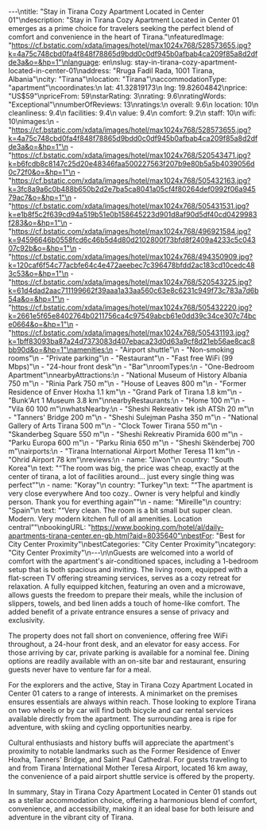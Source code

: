 ---\ntitle: "Stay in Tirana Cozy Apartment Located in Center 01"\ndescription: "Stay in Tirana Cozy Apartment Located in Center 01 emerges as a prime choice for travelers seeking the perfect blend of comfort and convenience in the heart of Tirana."\nfeaturedImage: "https://cf.bstatic.com/xdata/images/hotel/max1024x768/528573655.jpg?k=4a75c748cbd0fa4f848f78865d9bdd0c0df945b0afbab4ca209f85a8d2dfde3a&o=&hp=1"\nlanguage: en\nslug: stay-in-tirana-cozy-apartment-located-in-center-01\naddress: "Rruga Fadil Rada, 1001 Tirana, Albania"\ncity: "Tirana"\nlocation: "Tirana"\naccommodationType: "apartment"\ncoordinates:\n  lat: 41.32819173\n  lng: 19.82604842\nprice: "US$59"\npriceFrom: 59\nstarRating: 3\nrating: 9.6\nratingWords: "Exceptional"\nnumberOfReviews: 13\nratings:\n  overall: 9.6\n  location: 10\n  cleanliness: 9.4\n  facilities: 9.4\n  value: 9.4\n  comfort: 9.2\n  staff: 10\n  wifi: 10\nimages:\n  - "https://cf.bstatic.com/xdata/images/hotel/max1024x768/528573655.jpg?k=4a75c748cbd0fa4f848f78865d9bdd0c0df945b0afbab4ca209f85a8d2dfde3a&o=&hp=1"\n  - "https://cf.bstatic.com/xdata/images/hotel/max1024x768/520543471.jpg?k=b6fcdb8c8147c25d20e48346faa500227563f207b9e80b5a5b4039056d0c72f0&o=&hp=1"\n  - "https://cf.bstatic.com/xdata/images/hotel/max1024x768/505432163.jpg?k=3fc8a9a6c0b488b650b2d2e7ba5ca8041a05cf4f80264def0992f06a94579ac7&o=&hp=1"\n  - "https://cf.bstatic.com/xdata/images/hotel/max1024x768/505431531.jpg?k=e1b8f5c2f639cd94a519b51e0b158645223d901d8af90d5df40cd0429983f283&o=&hp=1"\n  - "https://cf.bstatic.com/xdata/images/hotel/max1024x768/496921584.jpg?k=94596646b0558fcd6c46b5d4d80d2102800f73bfd8f2409a4233c5c04307c92b&o=&hp=1"\n  - "https://cf.bstatic.com/xdata/images/hotel/max1024x768/494350909.jpg?k=120caf6f54c77acbfe64c4e472aeebec7c396478bfdd2ac183cd10cedc483c53&o=&hp=1"\n  - "https://cf.bstatic.com/xdata/images/hotel/max1024x768/520543225.jpg?k=61d4dad2aac711199662f39aaa1a33aa560c63e8c6231c949f73c783a7d6b54a&o=&hp=1"\n  - "https://cf.bstatic.com/xdata/images/hotel/max1024x768/505432220.jpg?k=2661e5f65e8402764b0211756ca4c97549abcb61e0dd39c34ce307c74bce0664&o=&hp=1"\n  - "https://cf.bstatic.com/xdata/images/hotel/max1024x768/505431193.jpg?k=1bff83093ba87a24d7373083d407ebaca23d0d63a9cf8d21eb56ae8cac8bb90d&o=&hp=1"\namenities:\n  - "Airport shuttle"\n  - "Non-smoking rooms"\n  - "Private parking"\n  - "Restaurant"\n  - "Fast free WiFi (99 Mbps)"\n  - "24-hour front desk"\n  - "Bar"\nroomTypes:\n  - "One-Bedroom Apartment"\nnearbyAttractions:\n  - "National Museum of History Albania 750 m"\n  - "Rinia Park 750 m"\n  - "House of Leaves 800 m"\n  - "Former Residence of Enver Hoxha 1.1 km"\n  - "Grand Park of Tirana 1.8 km"\n  - "Bunk'Art 1 Museum 3.8 km"\nnearbyRestaurants:\n  - "Home 100 m"\n  - "Vila 60 100 m"\nwhatsNearby:\n  - "Sheshi Rekreativ tek ish ATSh 20 m"\n  - "Tanners' Bridge 200 m"\n  - "Sheshi Sulejman Pasha 350 m"\n  - "National Gallery of Arts Tirana 500 m"\n  - "Clock Tower Tirana 550 m"\n  - "Skanderbeg Square 550 m"\n  - "Sheshi Rekreativ Piramida 600 m"\n  - "Parku Europa 600 m"\n  - "Parku Rinia 650 m"\n  - "Sheshi Skënderbej 700 m"\nairports:\n  - "Tirana International Airport Mother Teresa 11 km"\n  - "Ohrid Airport 78 km"\nreviews:\n  - name: "Jiwon"\n    country: "South Korea"\n    text: "“The room was big, the price was cheap, exactly at the center of tirana, a lot of facilities around... just every single thing was perfect”"\n  - name: "Koray"\n    country: "Turkey"\n    text: "“The apartment is very close everywhere And too cozy..
Owner is very helpful and kindly person. Thank you for everthing again”"\n  - name: "Mireille"\n    country: "Spain"\n    text: "“Very clean. The room is a bit small but super clean. Modern. Very modern kitchen full of all amenities. Location central”"\nbookingURL: "https://www.booking.com/hotel/al/daily-apartments-tirana-center.en-gb.html?aid=8035640"\nbestFor: "Best for City Center Proximity"\nbestCategories: "City Center Proximity"\ncategory: "City Center Proximity"\n---\n\nGuests are welcomed into a world of comfort with the apartment's air-conditioned spaces, including a 1-bedroom setup that is both spacious and inviting. The living room, equipped with a flat-screen TV offering streaming services, serves as a cozy retreat for relaxation. A fully equipped kitchen, featuring an oven and a microwave, allows guests the freedom to prepare their meals, while the inclusion of slippers, towels, and bed linen adds a touch of home-like comfort. The added benefit of a private entrance ensures a sense of privacy and exclusivity.

The property does not fall short on convenience, offering free WiFi throughout, a 24-hour front desk, and an elevator for easy access. For those arriving by car, private parking is available for a nominal fee. Dining options are readily available with an on-site bar and restaurant, ensuring guests never have to venture far for a meal.

For the explorers and the active, Stay in Tirana Cozy Apartment Located in Center 01 caters to a range of interests. A minimarket on the premises ensures essentials are always within reach. Those looking to explore Tirana on two wheels or by car will find both bicycle and car rental services available directly from the apartment. The surrounding area is ripe for adventure, with skiing and cycling opportunities nearby.

Cultural enthusiasts and history buffs will appreciate the apartment's proximity to notable landmarks such as the Former Residence of Enver Hoxha, Tanners' Bridge, and Saint Paul Cathedral. For guests traveling to and from Tirana International Mother Teresa Airport, located 16 km away, the convenience of a paid airport shuttle service is offered by the property.

In summary, Stay in Tirana Cozy Apartment Located in Center 01 stands out as a stellar accommodation choice, offering a harmonious blend of comfort, convenience, and accessibility, making it an ideal base for both leisure and adventure in the vibrant city of Tirana.